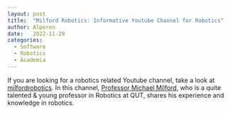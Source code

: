 ```yaml
---
layout: post
title:  "Milford Robotics: Informative Youtube Channel for Robotics"
author: Alperen
date:   2022-11-29
categories:
  - Software
  - Robotics
  - Academia
---
```


If you are looking for a robotics related Youtube channel, take a look at [milfordrobotics](https://www.youtube.com/@milfordrobotics). In this channel, [Professor Michael Milford](https://www.qut.edu.au/research/michael-milford), who is a quite talented & young professor in Robotics at QUT, shares his experience and knowledge in robotics.
